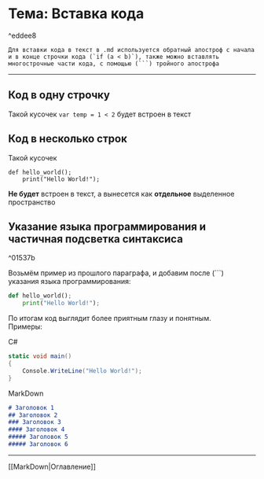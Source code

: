 # Тема: Вставка кода

^eddee8

    Для вставки кода в текст в .md используется обратный апостроф с начала и в конце строчки кода (`if (a < b)`), также можно вставлять многострочные части кода, с помощью (```) тройного апострофа  
***
## Код в одну строчку
Такой кусочек ` var temp = 1 < 2 ` будет встроен в текст  
## Код в несколько строк
Такой кусочек
```
def hello_world();
    print("Hello World!");
```
**Не будет** встроен в текст, а вынесется как **отдельное** выделенное пространство

## Указание языка программирования и частичная подсветка синтаксиса

^01537b

Возьмём пример из прошлого параграфа, и добавим после (\`\`\`) указания языка программирования:
```python
def hello_world();
    print("Hello World!");
```
По итогам код выглядит более приятным глазу и понятным.  
Примеры:  

C#
```csharp
static void main()
{
    Console.WriteLine("Hello World!");
}
```

MarkDown
```markdown
# Заголовок 1
## Заголовок 2
### Заголовок 3
#### Заголовок 4
##### Заголовок 5
##### Заголовок 6
```
***
[[MarkDown|Оглавление]]